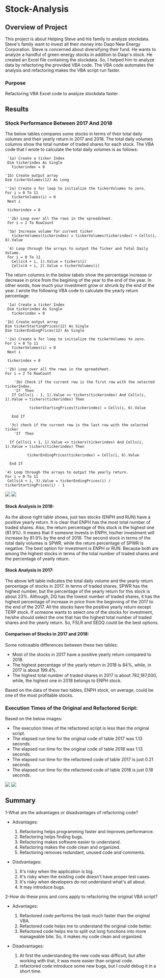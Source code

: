 # Stock-Analysis

## Overview of Project

This project is about Helping Steve and his family to analyze stockdata. Steve's family want to invest all their money into Daqo New Energy Corporation. Steve is concerned about diversifying their fund. He wants to analyze a handful of green energy stocks in addition to Daqo's stock. He created an Excel file containing the stockdata. So, I helped him to analyze data by refactoring the provided VBA code. The VBA code automates the analysis and refactoring makes the VBA script run faster.

### Purpose

Refactoring VBA Excel code to analyze stockdata faster

## Results

### Stock Performance Between 2017 And 2018

The below tables compares some stocks in terms of their total daily volumes and their yearly return in 2017 and 2018. The total daily volumes columns show the total number of traded shares for each stock. The VBA code that I wrote to calculate the total daily volumes is as follows:

     '1a) Create a ticker Index
     Dim tickerindex As Single
       tickerindex = 0
       
    '1b) Create output array   
    Dim tickerVolumes(12) As Long
    
    ''2a) Create a for loop to initialize the tickerVolumes to zero.
    For i = 0 To 11
       tickerVolumes(i) = 0
     Next i 
     
     tickerindex = 0
     
     ''2b) Loop over all the rows in the spreadsheet.
     For i = 2 To RowCount
     
     '3a) Increase volume for current ticker
       tickerVolumes(tickerindex) = tickerVolumes(tickerindex) + Cells(i, 8).Value
       
     '4) Loop through the arrays to output the Ticker and Total Daily Volume.  
     For i = 0 To 11
       Cells(4 + i, 1).Value = tickers(i)
       Cells(4 + i, 2).Value = tickerVolumes(i)
 
The return columns in the below tabels show the percentage increase or decrease in price from the begining of the year to the end of the year. In other words, how much your investment grow or shrunk by the end of the year. I wrote the following VBA code to calculate the yearly return percentage:

     '1a) Create a ticker Index
     Dim tickerindex As Single
       tickerindex = 0
       
    '1b) Create output array     
    Dim tickerStartingPrices(12) As Single
    Dim tickerEndingPrices(12) As Single
    
    ''2a) Create a for loop to initialize the tickerVolumes to zero.
    For i = 0 To 11
       tickerVolumes(i) = 0
     Next i 
     
     tickerindex = 0
     
    ''2b) Loop over all the rows in the spreadsheet.
    For i = 2 To RowCount
    
        '3b) Check if the current row is the first row with the selected tickerIndex.
        'If  Then
       If Cells(i - 1, 1).Value <> tickers(tickerindex) And Cells(i, 1).Value = tickers(tickerindex) Then

               tickerStartingPrices(tickerindex) = Cells(i, 6).Value

       End If
       
      '3c) check if the current row is the last row with the selected ticker
        'If  Then
             
      If Cells(i + 1, 1).Value <> tickers(tickerindex) And Cells(i, 1).Value = tickers(tickerindex) Then

              tickerEndingPrices(tickerindex) = Cells(i, 6).Value

      End If  
      
    '4) Loop through the arrays to output the yearly return.  
    For i = 0 To 11
     Cells(4 + i, 3).Value = tickerEndingPrices(i) / tickerStartingPrices(i) - 1
     
    
 ![](https://github.com/Nazanin-hub/Stock-Analysis/blob/master/All%20stocks%20table%20-2017.png)
 ![](https://github.com/Nazanin-hub/Stock-Analysis/blob/master/All%20stocks%20table%20-2018.png)
    
#### Stock Analysis in 2018:   
    
As the above right table shows, just two stocks (ENPH and RUN) have a positive yearly return. It is clear that ENPH has the most total number of traded shares. Also, the return percentage of this stock is the highest one (81.9%). It means that if someone invests in ENPH, his/her investment will increase by 81.9% by the end of 2018. The second stock in terms of the total daily volumes is SPWR, while the return percentage of SPWR is negative. The best option for investment is ENPH or RUN. Because both are among the highest stocks in terms of the total number of traded shares and the percentage of yearly return.  

#### Stock Analysis in 2017:

The above left table indicates the total daily volume and the yearly return percentage of stocks in 2017. In terms of traded shares, SPWR has the highest number, but the percentage of the yearly return for this stock is about 23%. Although, DQ has the lowest number of traded shares, it has the highest percentage of increase in price from the beginning of the 2017 to the end of the 2017. All the stocks have the positive yearly return except TERP stock. If someone wants to select one of the stocks for investment, he/she should select the one that has the highest total number of traded shares and the yearly return. So, FSLR and SEDQ could be the best options. 

#### Comparison of Stocks in 2017 and 2018:

Some noticeable differences between these two tables:

   - Most of the stocks in 2017 have a positive yearly return compared to 2018. 
   - The highest percentage of the yearly return in 2018 is 84%, while, in 2017 is about 199.4%. 
   - The highest total number of traded shares in 2017 is about 782,187,000, while, the highest one in 2018 belongs to ENPH stock. 
  
Based on the data of these two tables, ENPH stock, on average, could be one of the most profitable stocks.

### Execution Times of the Original and Refactored Script:

Based on the below images: 
 - The execution times of the refactored script is less than the original script. 
 - The elapsed run time for the original code of table 2017 was 1.13 seconds.
 - The elapsed run time for the original code of table 2018 was 1.13 seconds. 
 - The elapsed run time for the refactored code of table 2017 is just 0.21 seconds. 
 - The elapsed run time for the refactored code of table 2018 is just 0.18 seconds. 

![](https://github.com/Nazanin-hub/Stock-Analysis/blob/master/Resources/VBA_Challenge_2017%20.png)
![](https://github.com/Nazanin-hub/Stock-Analysis/blob/master/Resources/VBA_Challenge_2018.png)

## Summary

1-What are the advantages or disadvantages of refactoring code?

- Advantages:

    1. Refactoring helps programming faster and improves performance.
    2. Refactoring helps finding bugs.
    3. Refactoring makes software easier to understand.
    4. Refactoring makes the code clean and organized.
    5. Refactoring removes redundant, unused code and comments.
   
- Disdvantages:

    1. It's risky when the application is big.
    2. It's risky when the existing code doesn't have proper test cases. 
    3. It's risky when developers do not understand what's all about.
    4. It may introduce bugs.
    
2-How do these pros and cons apply to refactoring the original VBA script?

   - Advantages:

       1. Refactored code performs the task much faster than the original VBA.
       2. Refactored code helps me to understand the original code better.
       3. Refactored code helps me to split out long functions into more manageable bite. So, it makes my code clean and organized.
      
   - Disadvantages:

       1. At first the understanding the new code was difficult, but after working with that, it was more easier than original code.
       2. refactored code introduce some new bugs, but I could debug it in a short time. 
    

